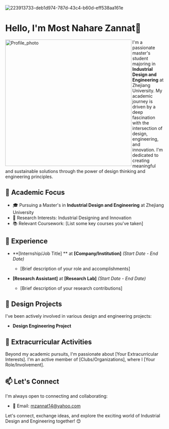 ![223913733-deb1d974-787d-43c4-b60d-eff538aa161e](https://github.com/NahareZannat/NahareZannat/assets/146066311/e7ba78b2-9e72-4b2f-aa79-d78a4bc33e57)




# Hello, I'm Most Nahare Zannat👋
<img align="left" alt="Profile_photo" width="400" src="">

I'm a passionate master's student majoring in **Industrial Design and Engineering** at Zhejiang University. My academic journey is driven by a deep fascination with the intersection of design, engineering, and innovation. I'm dedicated to creating meaningful and sustainable solutions through the power of design thinking and engineering principles.

## 🌟 Academic Focus

- 🎓 Pursuing a Master's in **Industrial Design and Engineering** at Zhejiang University
- 🔬 Research Interests: Industrial Designing and Innovation
- 📚 Relevant Coursework: [List some key courses you've taken]

## 💼 Experience

- **[Internship/Job Title] ** at **[Company/Institution]** _(Start Date - End Date)_
  - [Brief description of your role and accomplishments]

- **[Research Assistant]** at **[Research Lab]** _(Start Date - End Date)_
  - [Brief description of your research contributions]

## 🚀 Design Projects

I've been actively involved in various design and engineering projects:

- **Design Engineering Project** 



## 🌱 Extracurricular Activities

Beyond my academic pursuits, I'm passionate about [Your Extracurricular Interests]. I'm an active member of [Clubs/Organizations], where I [Your Role/Involvement].

## 📫 Let's Connect

I'm always open to connecting and collaborating:

- 📧 Email: mzannat14@yahoo.com

Let's connect, exchange ideas, and explore the exciting world of Industrial Design and Engineering together! 😊
